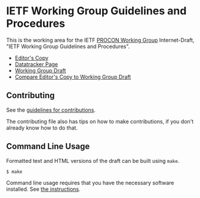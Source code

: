 <!-- regenerate: on (set to off if you edit this file) -->

# IETF Working Group Guidelines and Procedures

This is the working area for the IETF [PROCON Working Group](https://datatracker.ietf.org/group/procon/documents/) Internet-Draft, "IETF Working Group Guidelines and Procedures".

* [Editor's Copy](https://ietf-wg-procon.github.io/2418bis/#go.draft-ietf-procon-2418bis.html)
* [Datatracker Page](https://datatracker.ietf.org/doc/draft-ietf-procon-2418bis)
* [Working Group Draft](https://datatracker.ietf.org/doc/html/draft-ietf-procon-2418bis)
* [Compare Editor's Copy to Working Group Draft](https://ietf-wg-procon.github.io/2418bis/#go.draft-ietf-procon-2418bis.diff)


## Contributing

See the
[guidelines for contributions](https://github.com/ietf-wg-procon/2418bis/blob/main/CONTRIBUTING.md).

The contributing file also has tips on how to make contributions, if you
don't already know how to do that.

## Command Line Usage

Formatted text and HTML versions of the draft can be built using `make`.

```sh
$ make
```

Command line usage requires that you have the necessary software installed.  See
[the instructions](https://github.com/martinthomson/i-d-template/blob/main/doc/SETUP.md).

